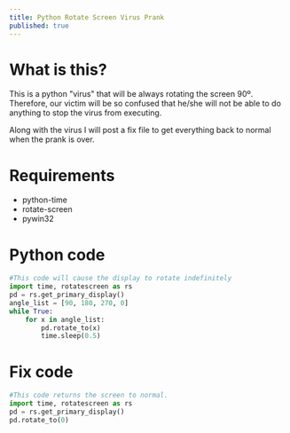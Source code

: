 ```yaml
---
title: Python Rotate Screen Virus Prank
published: true
---
```


# [](#header-1)What is this?

This is a python "virus" that will be always rotating the screen 90º. Therefore, our victim will be so confused that he/she will not be able to do anything to stop the virus from executing.

Along with the virus I will post a fix file to get everything back to normal when the prank is over.

# [](#header-1)Requirements

*	python-time
*	rotate-screen
*	pywin32

# [](#header-1)Python code

```python
#This code will cause the display to rotate indefinitely
import time, rotatescreen as rs
pd = rs.get_primary_display()
angle_list = [90, 180, 270, 0]
while True:
    for x in angle_list:
        pd.rotate_to(x)
        time.sleep(0.5)
```

# [](#header-1)Fix code

```python
#This code returns the screen to normal.
import time, rotatescreen as rs
pd = rs.get_primary_display()
pd.rotate_to(0)
```
